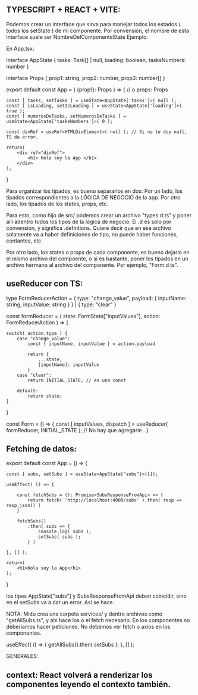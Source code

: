 ## TYPESCRIPT + REACT + VITE:

Podemos crear un interface que sirva para manejar todos los estados ( todos los setState ) de mi componente.
Por convensión, el nombre de esta interface suele ser NombreDelComponenteState
Ejemplo:

En App.tsx:

interface AppState {
    tasks: Task[] | null,
    loading: boolean,
    tasksNumbers: number
}

interface Props {
    prop1: string,
    prop2: number,
    prop3: number[]
}

export default const App = ( {prop1}: Props ) => { // o props: Props

    const [ tasks, setTasks ] = useState<AppState['tasks']>( null );
    const [ isLoading, setIsLoading ] = useState<AppState['loading']>( true );
    const [ numerosDeTasks, setNumerosDeTasks ] = useState<AppState['tasksNumbers']>( 0 );

    const divRef = useRef<HTMLDivElement>( null ); // Si no le doy null, TS da error.

    return(
        <div ref="divRef">
            <h1> Hola soy la App </h1>
        </div>
    );

}



Para organizar los tipados, es bueno separarlos en dos:
Por un lado, los tipados correspondientes a la LÓGICA DE NEGOCIO de la app.
Por otro lado, los tipados de los states, props, etc.

Para esto, como hijo de src/ podemos crear un archivo "types.d.ts" y poner allí adentro todos los tipos de la lógica de negocio. El .d es solo por convensión, y significa .defintions. Quiere decir que en ese archivo solamente va a haber definiciones de tipo, no puede haber funciones, contantes, etc.

Por otro lado, los states o props de cada componente, es bueno dejarlo en el mismo archivo del compoente, o si es bastante, poner los tipados en un archivo hermano al archivo del componente. Por ejemplo, "Form.d.ts".



## useReducer con TS:

type FormReducerAction = {
    type: "change_value",
    payload: {
        inputName: string,
        inputValue: string
    }
} | {
    type: "clear"
}

const formReducer = ( state: FormState["inputValues"], action: FormReducerAction ) => {

    switch( action.type ) {
        case "change_value":
            const { inputName, inputValue } = action.payload

            return {
                ...state,
                [inputName]: inputValue
            }
        case "clear":
            return INITIAL_STATE; // es una const

        default: 
            return state;
    }
    
}

const Form = () => {
    const [ inputValues, dispatch ] = useReducer( formReducer, INITIAL_STATE ); // No hay que agregarle <Algo>.
}





## Fetching de datos:

export default const App = () => {

    const [ subs, setSubs ] = useState<AppState["subs"]>([]);

    useEffect( () => {

        const fetchSubs = (): Promise<SubsResponseFromApi> => {
            return fetch( 'http://localhost:4000/subs' ).then( resp => resp.json() )
        }       
        
        fetchSubs()
            .then( subs => {
                console.log( subs );
                setSubs( subs );
            } )
        
    }, [] );

    return(
        <h1>Hola soy la App</h1>
    );
    
}

los tipes AppState["subs"] y SubsResponseFromApi deben coincidir, sino en el setSubs va a dar un error. Así se hace.








NOTA: Midu crea una carpeta services/ y dentro archivos como "getAllSubs.ts", y ahí hace los o el fetch necesario.
En los componentes no deberíamos hacer peticiones. No debemos ver fetch o axios en los componentes.


useEffect( () => {
    getAllSubs().then( setSubs );
}, [] );






GENERALES:

## context: React volverá a renderizar los componentes leyendo el contexto también.